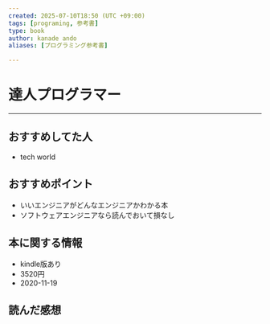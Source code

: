 ```yaml
---
created: 2025-07-10T18:50 (UTC +09:00)
tags: [programing, 参考書]
type: book
author: kanade ando
aliases: [プログラミング参考書]

---
```

# 達人プログラマー
---
## おすすめしてた人
- tech world
## おすすめポイント
- いいエンジニアがどんなエンジニアかわかる本
- ソフトウェアエンジニアなら読んでおいて損なし
## 本に関する情報
- kindle版あり
- 3520円
- 2020-11-19
## 読んだ感想
```
```